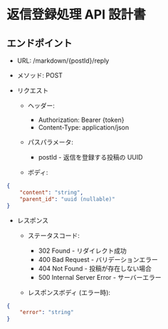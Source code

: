 # 返信登録処理 API 設計書

## エンドポイント

-   URL: /markdown/{postId}/reply
-   メソッド: POST

-   リクエスト

    -   ヘッダー:

        -   Authorization: Bearer {token}
        -   Content-Type: application/json

    -   パスパラメータ:

        -   postId - 返信を登録する投稿の UUID

    -   ボディ:

```json
{
    "content": "string",
    "parent_id": "uuid (nullable)"
}
```

-   レスポンス

    -   ステータスコード:

        -   302 Found - リダイレクト成功
        -   400 Bad Request - バリデーションエラー
        -   404 Not Found - 投稿が存在しない場合
        -   500 Internal Server Error - サーバーエラー

    -   レスポンスボディ (エラー時):

```json
{
    "error": "string"
}
```
